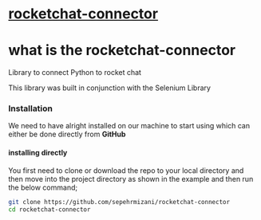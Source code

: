 # [rocketchat-connector](#)
# what is the rocketchat-connector
Library to connect Python to rocket chat 

This library was built in conjunction with the Selenium Library


### Installation

We need to have alright installed on our machine to start using which can either be done directly from **GitHub**

#### installing directly

You first need to clone or download the repo to your local directory and then move into the project directory as shown in the example and then run the below command; 

```bash
git clone https://github.com/sepehrmizani/rocketchat-connector
cd rocketchat-connector
